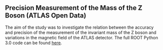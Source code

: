 ## Precision Measurement of the Mass of the Z Boson (ATLAS Open Data)
The aim of the study was to investigate the relation between the accuracy and precision of the measurement of the invariant mass of the Z boson and variations in the magnetic field of the ATLAS detector. The full ROOT Python 3.0 code can be found [here](https://github.com/EdvinSiewertson/Z_boson_ATLAS/blob/main/main.py).

